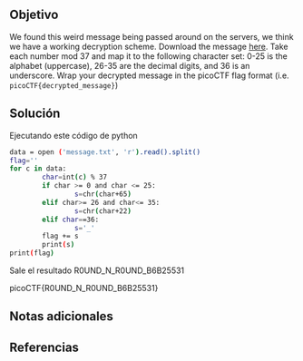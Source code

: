 ## Objetivo
We found this weird message being passed around on the servers, we think we have a working decryption scheme. Download the message [here](https://artifacts.picoctf.net/c/128/message.txt). Take each number mod 37 and map it to the following character set: 0-25 is the alphabet (uppercase), 26-35 are the decimal digits, and 36 is an underscore. Wrap your decrypted message in the picoCTF flag format (i.e. `picoCTF{decrypted_message}`)

## Solución
Ejecutando este código de python
```bash
data = open ('message.txt', 'r').read().split()
flag=''
for c in data:
        char=int(c) % 37
        if char >= 0 and char <= 25:
                s=chr(char+65)
        elif char>= 26 and char<= 35:
                s=chr(char+22)
        elif char==36:
                s='_'
        flag += s
        print(s)
print(flag)

```
Sale el resultado
R0UND_N_R0UND_B6B25531

picoCTF{R0UND_N_R0UND_B6B25531}
## Notas adicionales
## Referencias
